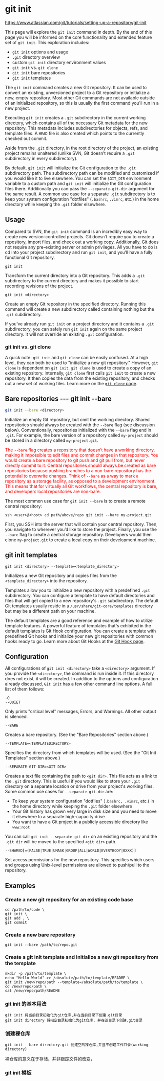 # git init

https://www.atlassian.com/git/tutorials/setting-up-a-repository/git-init

This page will explore the `git init` command in depth. By the end of this page you will be informed on the core functionality and extended feature set of `git init`. This exploration includes:

- `git init` options and usage
- `.git` directory overview
-  custom `git init` directory environment values
- `git init` vs. `git clone`
- `git init` bare repositories
- `git init` templates

The `git init` command creates a new Git repository. It can be used to convert an existing, unversioned project to a Git repository or initialize a new, empty repository. Most other Git commands are not available outside of an initialized repository, so this is usually the first command you'll run in a new project.

Executing `git init` creates a `.git` subdirectory in the current working directory, which contains all of the necessary Git metadata for the new repository. This metadata includes subdirectories for objects, refs, and template files. A `HEAD` file is also created which points to the currently checked out commit.

Aside from the `.git` directory, in the root directory of the project, an existing project remains unaltered (unlike SVN, Git doesn't require a `.git` subdirectory in every subdirectory).

By default, `git init` will initialize the Git configuration to the `.git` subdirectory path. The subdirectory path can be modified and customized if you would like it to live elsewhere. You can set the `$GIT_DIR` environment variable to a custom path and `git init` will initialize the Git configuration files there. Additionally you can pass the `--separate-git-dir` argument for the same result. A common use case for a separate `.git` subdirectory is to keep your system configuration "dotfiles" (`.bashrc`, `.vimrc`, etc.) in the home directory while keeping the `.git` folder elsewhere.


## Usage

Compared to SVN, the `git init` command is an incredibly easy way to create new version-controlled projects. Git doesn’t require you to create a repository, import files, and check out a working copy. Additionally, Git does not require any pre-existing server or admin privileges. All you have to do is cd into your project subdirectory and run `git init`, and you'll have a fully functional Git repository.

```
git init
```

Transform the current directory into a Git repository. This adds a `.git` subdirectory to the current directory and makes it possible to start recording revisions of the project.

```
git init <directory>
```

Create an empty Git repository in the specified directory. Running this command will create a new subdirectory called containing nothing but the `.git` subdirectory.

If you've already run `git init` on a project directory and it contains a `.git` subdirectory, you can safely run `git init` again on the same project directory. It will not override an existing `.git` configuration.

### git init vs. git clone

A quick note: `git init` and `git clone` can be easily confused. At a high level, they can both be used to "initialize a new git repository." However, `git clone` is dependent on `git init`. `git clone` is used to create a copy of an existing repository. Internally, `git clone` first calls `git init` to create a new repository. It then copies the data from the existing repository, and checks out a new set of working files. Learn more on the [`git clone` page](https://www.atlassian.com/git/tutorials/setting-up-a-repository/git-clone).

## Bare repositories --- git init --bare

```bash
git init --bare <directory>
```

Initialize an empty Git repository, but omit the working directory. Shared repositories should always be created with the `--bare` flag (see discussion below). Conventionally, repositories initialized with the `--bare` flag end in `.git`. For example, the bare version of a repository called `my-project` should be stored in a directory called `my-project.git`.

<font color="red">The `--bare` flag creates a repository that doesn’t have a working directory, making it impossible to edit files and commit changes in that repository. You would create a bare repository to git push and git pull from, but never directly commit to it. Central repositories should always be created as bare repositories because pushing branches to a non-bare repository has the potential to overwrite changes. Think of `--bare` as a way to mark a repository as a storage facility, as opposed to a development environment. This means that for virtually all Git workflows, the central repository is bare, and developers local repositories are non-bare.</font>



The most common use case for  `git init --bare` is to create a remote central repository:

```
ssh <user>@<host> cd path/above/repo git init --bare my-project.git
```

First, you SSH into the server that will contain your central repository. Then, you navigate to wherever you’d like to store the project. Finally, you use the `--bare` flag to create a central storage repository. Developers would then clone `my-project.git` to create a local copy on their development machine.

## git init templates

```
git init <directory> --template=<template_directory>
```

Initializes a new Git repository and copies files from the  `<template_directory>` into the repository.

Templates allow you to initialize a new repository with a predefined `.git` subdirectory. You can configure a template to have default directories and files that will get copied to a new repository's `.git` subdirectory. The default Git templates usually reside in a ``/usr/share/git-core/templates`` directory but may be a different path on your machine.

The default templates are a good reference and example of how to utilize template features. A powerful feature of templates that's exhibited in the default templates is Git Hook configuration. You can create a template with predefined Git hooks and initialize your new git repositories with common hooks ready to go. Learn more about Git Hooks at the [Git Hook page](https://www.atlassian.com/git/tutorials/git-hooks).

## Configuration

All configurations of `git init <directory>` take a `<directory>` argument. If you provide the `<directory>`, the command is run inside it. If this directory does not exist, it will be created. In addition to the options and configuration already discussed, `Git init` has a few other command line options. A full list of them follows:

```
-Q
--QUIET
```

Only prints "critical level" messages, Errors, and Warnings. All other output is silenced.

```
--BARE
```

Creates a bare repository. (See the "Bare Repositories" section above.)

```
--TEMPLATE=<TEMPLATEDIRECTORY>
```

Specifies the directory from which templates will be used. (See the "Git Init Templates" section above.)

```
--SEPARATE-GIT-DIR=<GIT DIR>
```

Creates a text file containing the path to `<git dir>`. This file acts as a link to the `.git` directory. This is useful if you would like to store your `.git` directory on a separate location or drive from your project's working files. Some common use cases for `--separate-git-dir` are:

- To keep your system configuration "dotfiles" (`.bashrc, .vimrc`, etc.) in the home directory while keeping the `.git` folder elsewhere
- Your Git history has grown very large in disk size and you need to move it elsewhere to a separate high-capacity drive
- You want to have a Git project in a publicly accessible directory like ``www:root``
  

You can call `git init --separate-git-dir` on an existing repository and the `.git dir` will be moved to the specified `<git dir>` path.

```
--SHARED[=(FALSE|TRUE|UMASK|GROUP|ALL|WORLD|EVERYBODY|0XXX)]
```

Set access permissions for the new repository. This specifies which users and groups using Unix-level permissions are allowed to push/pull to the repository.

## Examples

### Create a new git repository for an existing code base

```
cd /path/to/code \ 
git init \ 
git add . \ 
git commit
```

### Create a new bare repository

```
git init --bare /path/to/repo.git
```

### Create a git init template and initialize a new git repository from the template

```
mkdir -p /path/to/template \ 
echo "Hello World" >> /absolute/path/to/template/README \
git init /new/repo/path --template=/absolute/path/to/template \ 
cd /new/repo/path \ 
cat /new/repo/path/README
```



### git init 的基本用法

~~~
git init 将当前目录初始化为git仓库,并在当前目录下创建.git目录
git init directory 将指定目录初始化为git仓库, 并在该目录下创建.git目录
~~~



### 创建裸仓库

~~~
git init --bare directory.git 创建空的裸仓库,并且不创建工作目录(working directory)
~~~

裸仓库的意义在于存储，并非跟踪文件的改变，

### git init 模板

